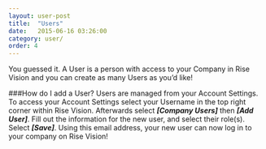 ```yaml
---
layout: user-post
title:  "Users"
date:   2015-06-16 03:26:00
category: user/
order: 4
---
```


You guessed it. A User is a person with access to your Company in Rise Vision and you can create as many Users as you’d like!

###How do I add a User?
Users are managed from your Account Settings. To access your Account Settings select your Username in the top right corner within Rise Vision. Afterwards select ***[Company Users]*** then ***[Add User]***. Fill out the information for the new user, and select their role(s). 
Select ***[Save]***. Using this email address, your new user can now log in to your company on Rise Vision!
